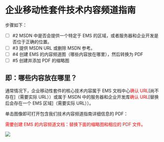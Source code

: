 <properties pageTitle="EMS 技术内容频道指南" description="介绍员工、合作伙伴和社区参与者应该用于发布企业移动性套件技术内容的 Microsoft 内容频道。" metaKeywords="" services="" solutions="" documentationCenter="" authors="v-jocgar" videoId="" scriptId="" manager="robmazz" />

<tags ms.service="contributor-guide" ms.devlang="" ms.topic="article" ms.tgt_pltfrm="" ms.workload="" ms.date="02/24/2016" ms.author="v-jocgar" />

# 企业移动性套件技术内容频道指南
步骤如下：
- [ ] #2 MSDN 中是否会提供一个特定于 EMS 的区域，或者服务器和企业开发是否位于正确的位置。 
- [ ] #3 提供 MSDN URL 或删除 MSDN 参考。  
- [ ] #4 创建 EMS 的内容频道图（哪些内容放在哪里），然后转换为 PDF
- [ ] #5 创建并添加 PDF 的缩略图

## 即：哪些内容放在哪里？
通常情况下，企业移动性套件的核心技术内容属于 EMS 文档中心<span style="color:red;">确认 URL</span>[尚不存在]（需要实际 URL））或属于 MSDN 中的服务器和企业开发库<span style="color:red;">确认 URL</span>[替换后会存在一个 EMS 区域]（需要实际 URL））。 

单击图像即可打开包含我们技术内容频道指南详细信息的 PDF：

<span style="color:red;">需要创建 EMS 的内容频道文档：替换下面的缩略图和相应的 PDF 文件。</span>

  
[![](./media/content-channels-small.png)](./media/channel-guidance.pdf?raw=true)





<!--HONumber=Mar16_HO2-->


